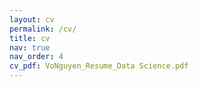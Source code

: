 ```yaml
---
layout: cv
permalink: /cv/
title: cv
nav: true
nav_order: 4
cv_pdf: VoNguyen_Resume_Data Science.pdf
---
```

